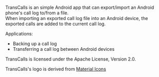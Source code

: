 TransCalls is an simple Android app that can export/import an Android phone's call log to/from a file.  
When importing an exported call log file into an Android device, the exported calls are added to the current call log.

Applications:

- Backing up a call log
- Transferring a call log between Android devices

TransCalls is licensed under the Apache License, Version 2.0.

TransCalls's logo is derived from [Material Icons](https://material.io/resources/icons)

